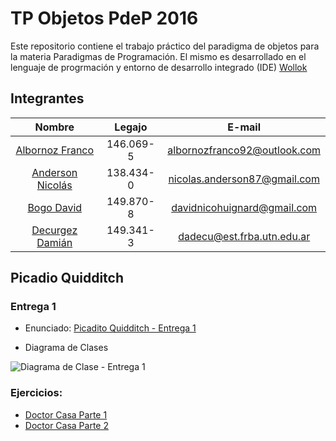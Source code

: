# TP Objetos PdeP 2016

Este repositorio contiene el trabajo práctico del paradigma de objetos para la materia Paradigmas de Programación. 
El mismo es desarrollado en el lenguaje de progrmación y entorno de desarrollo integrado (IDE) [Wollok](http://www.wollok.org/) 


## Integrantes

| Nombre | Legajo | E-mail |
| :-------: | :------: | :-----: |
| [Albornoz Franco](https://github.com/Jaxidox) | 146.069-5 | albornozfranco92@outlook.com   |
| [Anderson Nicolás](https://github.com/nanderson87) | 138.434-0 | nicolas.anderson87@gmail.com |
| [Bogo David](https://github.com/frostfrozen) | 149.870-8 | davidnicohuignard@gmail.com |
| [Decurgez Damián](https://github.com/damiandecurgez) | 149.341-3 | dadecu@est.frba.utn.edu.ar |


## Picadio Quidditch 

### Entrega 1

* Enunciado: [Picadito Quidditch - Entrega 1](https://docs.google.com/document/d/1DuPcu8Y_oYFDKzOBXCwsJVZwqgTzFhRZYaNvBqxfT_Q/edit#)

* Diagrama de Clases

![Diagrama de Clase - Entrega 1](https://github.com/Jaxidox/TP-Objetos-PdeP-2016/blob/master/Entrega%201/Diagrama%20de%20Clases%20-%20Entrega1.png "Diagrama de Clase - Entrega 1")



### Ejercicios:

* [Doctor Casa Parte 1](https://docs.google.com/document/d/1cCVgPPxfgoIj6OKuTXKB17S8PrGy77NbpbMTn33r1mo/edit#heading=h.ed6e1pqc2o9s)
* [Doctor Casa Parte 2](https://docs.google.com/document/d/1cCVgPPxfgoIj6OKuTXKB17S8PrGy77NbpbMTn33r1mo/edit#heading=h.gww12cc7ovs)







